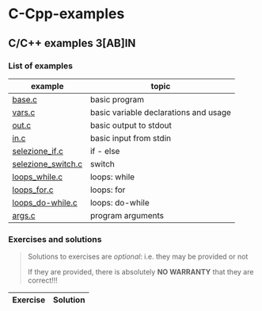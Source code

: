 # C-Cpp-examples
## C/C++ examples 3[AB]IN
### List of examples
| example | topic |
|---|---|
|[base.c](examples/base.c)| basic program
|[vars.c](examples/vars.c)| basic variable declarations and usage
|[out.c](examples/out.c)| basic output to stdout
|[in.c](examples/in.c)| basic input from stdin
|[selezione_if.c](examples/selezione_if.c)| if - else
|[selezione_switch.c](examples/selezione_switch.c)| switch
|[loops_while.c](examples/loops_while.c)| loops: while
|[loops_for.c](examples/loops_for.c)| loops: for
|[loops_do-while.c](examples/loops_do-while.c)| loops: do-while
|[args.c](examples/args.c)| program arguments

### Exercises and solutions
> Solutions to exercises are *optional*: i.e. they may be provided or not
> 
> If they are provided, there is absolutely **NO WARRANTY** that they are correct!!!

| Exercise | Solution |
|---|---|

